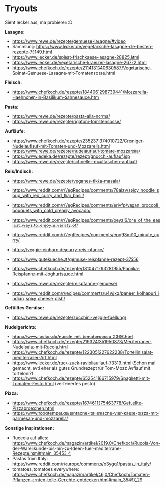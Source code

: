 # Tryouts

Sieht lecker aus, ma probieren :D

**Lasagne:**

- https://www.rewe.de/rezepte/gemuese-lasagne/#video
- Sammlung: https://www.lecker.de/vegetarische-lasagne-die-besten-rezepte-79149.html
- https://www.lecker.de/spinat-frischkaese-lasagne-28825.html
- https://www.lecker.de/vegetarische-kraeuter-lasagne-26722.html
- https://www.chefkoch.de/rezepte/2114131340630587/Vegetarische-Spinat-Gemuese-Lasagne-mit-Tomatensosse.html

**Fleisch:**

- https://www.chefkoch.de/rezepte/1844061298739441/Mozzarella-Haehnchen-in-Basilikum-Sahnesauce.html

**Pasta**:
- https://www.rewe.de/rezepte/pasta-alla-norma/
- https://www.rewe.de/rezepte/rigatoni-tomatensosse/


**Aufläufe:**

- https://www.chefkoch.de/rezepte/2352371374010722/Cremiger-Nudelauflauf-mit-Tomaten-und-Mozzarella.html
- https://www.rewe.de/rezepte/nudelauflauf-tomate-mozzarella/
- https://www.edeka.de/rezepte/rezept/gnocchi-auflauf.jsp
- https://www.rewe.de/rezepte/schneller-maultaschen-auflauf/


**Reis/Indisch:**

- https://www.rewe.de/rezepte/veganes-tikka-masala/
- https://www.reddit.com/r/VegRecipes/comments/78aizv/spicy_noodle_soup_with_red_curry_and_thai_basil/
- https://www.reddit.com/r/VegRecipes/comments/erivfp/vegan_broccoli_bouquets_with_cold_creamy_avocado/
- https://www.reddit.com/r/VegRecipes/comments/oeyzi6/one_of_the_easiest_ways_to_enjoy_a_variety_of/
- https://www.reddit.com/r/VegRecipes/comments/epq93m/10_minute_curry/
- https://veggie-einhorn.de/curry-reis-pfanne/
- https://www.gutekueche.at/gemuse-reispfanne-rezept-37556
- https://www.chefkoch.de/rezepte/1810471293281955/Paprika-Reispfanne-mit-Joghurtsauce.html
- https://www.rewe.de/rezepte/reispfanne-gemuese/

- https://www.reddit.com/r/recipes/comments/u4wjxq/paneer_kolhapuri_indian_spicy_cheese_dish/


**Gefülltes Gemüse:**

- https://www.rewe.de/rezepte/zucchini-veggie-fuellung/


**Nudelgerichte:**
- https://www.lecker.de/nudeln-mit-tomatensosse-2366.html
- https://www.chefkoch.de/rezepte/2193241351950873/Mediterraner-Nudelsalat-mit-Rucola.html
- https://www.chefkoch.de/rezepte/1223051227622238/Tortellinisalat-mediterraner-Art.html
- https://www.lecker.de/ruck-zuck-ravioliauflauf-73319.html (Schon mal gemacht, evtl eher als gutes Grundrezept für Tom-Mozz Auflauf mit torteloni?)
- https://www.chefkoch.de/rezepte/652541166715979/Spaghetti-mit-Tomaten-Pesto.html (verfeinertes pesto)

**Pizza:**
- https://www.chefkoch.de/rezepte/1674611275463778/Gefuellte-Pizzabroetchen.html
- https://www.foodtempel.de/einfache-italienische-vier-kaese-pizza-mit-parmesan-und-mozzarella/


**Sonstige Inspirationen:**
- Ruccola auf alles: https://www.chefkoch.de/magazin/artikel/2019,0/Chefkoch/Rucola-Von-der-Warenkunde-bis-hin-zu-Ideen-fuer-mediterrane-Rezepte.html#main_35453_4
- Pastas from Italy: https://www.reddit.com/r/europe/comments/o3ygq1/pastas_in_italy/
- tomatoes, tomatoes everywhere: https://www.chefkoch.de/magazin/artikel/46,0/Chefkoch/Tomaten-Pflanzen-ernten-tolle-Gerichte-entdecken.html#main_35497_29
